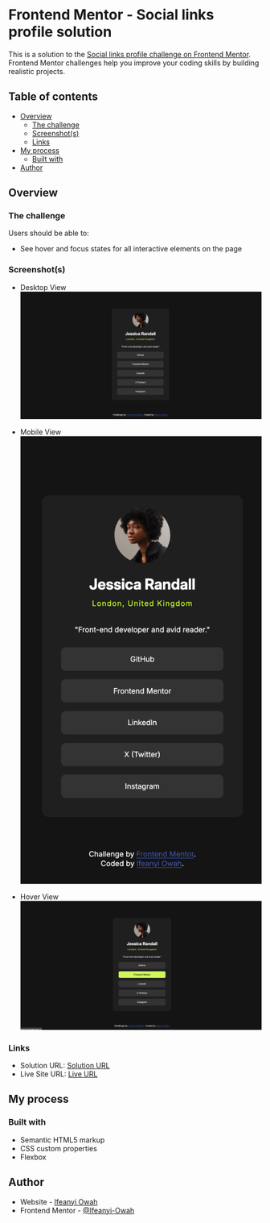 # Frontend Mentor - Social links profile solution

This is a solution to the [Social links profile challenge on Frontend Mentor](https://www.frontendmentor.io/challenges/social-links-profile-UG32l9m6dQ). Frontend Mentor challenges help you improve your coding skills by building realistic projects. 

## Table of contents

- [Overview](#overview)
  - [The challenge](#the-challenge)
  - [Screenshot(s)](#screenshot)
  - [Links](#links)
- [My process](#my-process)
  - [Built with](#built-with)
- [Author](#author)

## Overview

### The challenge

Users should be able to:

- See hover and focus states for all interactive elements on the page

### Screenshot(s)

- Desktop View
  ![](./assets/images/desktop.png)

- Mobile View
  ![](./assets/images/mobile.png)

- Hover View
  ![](./assets/images/hover.png)

### Links

- Solution URL: [Solution URL](https://ifeanyi-owah.github.io/social-links-profile-main/)
- Live Site URL: [Live URL](https://ifeanyi-owah.github.io/social-links-profile-main/)

## My process

### Built with

- Semantic HTML5 markup
- CSS custom properties
- Flexbox

## Author

- Website - [Ifeanyi Owah](https://github.com/Ifeanyi-Owah)
- Frontend Mentor - [@Ifeanyi-Owah](https://www.frontendmentor.io/profile/Ifeanyi-Owah)
